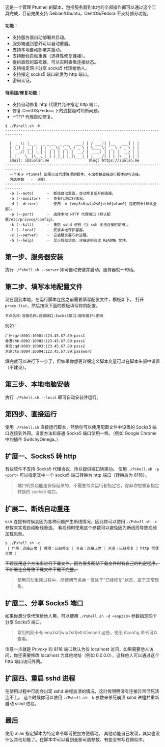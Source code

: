 这是一个管理 Ptunnel 的脚本，包括服务器到本地的全部操作都可以通过这个工具完成，目前完美支持 Debian/Ubuntu，CentOS/Fedora 不支持部分功能。

#### 功能：
* 支持服务器自动部署并启动。
* 服务端遇到意外可以自动重启。
* 支持本地自动部署并启动。
* 支持断线自动重连（选择性修复连接）。
* 提供直观的监视器，可以实时查看连接状态。
* 支持指定网卡分享 socks5 代理给他人。
* 支持指定 socks5 端口转发为 http 端口。
* 密码认证。

#### 待添加/修复功能：
* 支持自动修复 http 代理并允许指定 http 端口。
* 修复 CentOS/Fedora 下的连接超时判断问题。
* HTTP 代理自动修复。

```
$ ./Pshell.sh -h
------------------------------------------------------------------------------
   ____  _                          _   ____  _          _ _ 
  |  _ \| |_ _   _ _ __  _ __   ___| | / ___|| |__   ___| | |
  | |_) | __| | | | '_ \| '_ \ / _ \ | \___ \| '_ \ / _ \ | |
  |  __/| |_| |_| | | | | | | |  __/ |  ___) | | | |  __/ | |
  |_|    \__|\__,_|_| |_|_| |_|\___|_| |____/|_| |_|\___|_|_|
  Email: i@zuolan.me                  Blog: https://zuolan.me
------------------------------------------------------------------------------
  一个关于 Ptunnel 部署以及代理管理的脚本。不加参数直接运行脚本即可连接。
  可选参数   -  说明
------------------------------------------------------------------------------
  -a (--auto)      -  断线自动重连，自动修复断开的连接。
  -m (--monitor)   -  查看代理运行情况。
  -d (--driver)    -  使用 -d [enp3s0|wlp2s0|eth0|wlan0] 指定网卡(默认全部)。
  -p (--port)      -  选择本地 HTTP 代理端口（默认配置/etc/privoxy/config）。
  -k (--kill)      -  重启 sshd 进程（当 ssh 无法连接时使用）。
  -l (--local)     -  安装本地守护容器。
  -s (--server)    -  安装服务器守护进程。
  -h (--help)      -  显示帮助信息。详细说明阅读 README 文件。
```

## 第一步、服务器安装
执行 `./Pshell.sh --server` 即可自动安装并启动。服务器就一句话。

## 第二步、填写本地配置文件

现在回到本地，在运行脚本连接之前需要填写配置文件，模板如下。
打开 `proxy.list`，然后按照下面的模板填写你的配置。

```shell
节点名称:容器名称:容器端口:Socks5端口:服务器IP:密码
```

例如：

```
广州:gz:8001:10001:123.45.67.89:pass1
香港:hk:8002:10002:123.45.67.89:pass1
青岛:qd:8003:10003:123.45.67.89:pass2
东京:to:8004:10004:123.45.67.89:password
```

填完就可以进行下一步了，但如果你想更详细定义脚本变量可以在脚本头部中设置（不建议）。

## 第三步、本地电脑安装
执行 `./Pshell.sh --local` 即可自动安装并运行。

## 第四步、直接运行
使用 `./Pshell.sh` 直接运行脚本，然后你可以使用配置文件中设置的 Socks5 端口连接到外网。设置方法和普通 Socks5 端口使用一样。（例如 Google Chrome 中的插件 SwitchyOmega。）

## 扩展一、Socks5 转 http
有些软件不支持 Socks5 代理协议，所以提供端口转换功。
使用 `./Pshell.sh -p <port>` 可以指定其中一个 socks5 端口转换为 http 端口（转换后为 8118）。
> 端口转换功能是保存起来的，不需要每次运行都指定它，除非你想重新指定转换的 socks5 端口。

## 扩展二、断线自动重连
ssh 连接有时候会因为各种问题产生断线情况，因此你可以使用 `./Pshell.sh -c` 参数来实现自动断线重连。
看视频时使用这个参数可以避免因为断线而导致视频加载失败。
```
$ ./Pshell.sh -c
 | 广州：连接正常 | 香港：已经修复 | 青岛：连接正常 | 东京：已经修复 | http 代理正常 |
```
~~不建议用这个方法来进行下载文件，因为很多网站下载文件时有自己的判定程序，不断重连会导致下载文件下载不完整。~~
> 使用自动重连过程中，所使用节点会一直处于"已经修复"状态，属于正常现象。

## 扩展二、分享 Socks5 端口
如果你想分享代理给他人用，可以使用 `./Pshell.sh -d <enp3s0>` 参数指定网卡分享 Socks5 端口。
> 常用的网卡有 enp3s0|wlp2s0|eth0|wlan0 这些，使用 ifconfig 命令可以查看。

注意一点就是 Privoxy 的 8118 端口默认为仅 localhost 访问，如果需要他人访问，你还需要修改 localhost 为其他地址（例如 0.0.0.0），这样他人可以通过这个 http 端口访问外网。

## 扩展四、重启 sshd 进程
在使用过程中可能会出现 sshd 进程崩溃的情况，这时候明明没有连接异常但死活连不上。
这个时候你可以使用 `./Pshell.sh -k` 参数来杀死崩溃 sshd 进程并重新启动 sshd 进程。

## 最后
使用 alias 指定脚本为特定命令即可更加方便启动。
其他功能自己发现，其实也没什么其他功能了。在脚本中可以看到全部可选参数，有些没有写在帮助中。
